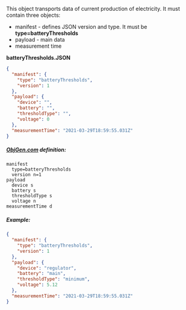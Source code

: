 This object transports data of current production of electricity. It must contain three objects:

- manifest - defines JSON version and type. It must be **type=batteryThresholds**
- payload - main data
- measurement time



**batteryThresholds.JSON**

```json
{
  "manifest": {
    "type": "batteryThresholds",
    "version": 1
  },
  "payload": {
    "device": "",
    "battery": "",
    "thresholdType": "",
    "voltage": 0
  },
  "measurementTime": "2021-03-29T18:59:55.031Z"
}
```



##### [ObjGen.com](http://www.objgen.com/json) definition:

```
manifest
  type=batteryThresholds
  version n=1
payload
  device s
  battery s
  thresholdType s
  voltage n
measurementTime d
```



##### Example:

```json
{
  "manifest": {
    "type": "batteryThresholds",
    "version": 1
  },
  "payload": {
    "device": "regulator",
    "battery": "main",
    "thresholdType": "minimum",
    "voltage": 5.12
  },
  "measurementTime": "2021-03-29T18:59:55.031Z"
}
```